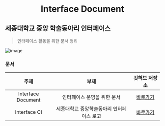 <h1 align="center">Interface Document</h1>

## 세종대학교 중앙 학술동아리 인터페이스
> 인터페이스 활동을 위한 문서 정리

![image](https://user-images.githubusercontent.com/35331397/54470608-22043380-47ee-11e9-9a82-b8867efc7b07.jpg)

### 문서
| 주제 | 부제 | 깃허브 저장소 |
|:---:|:---:|:---:|
| Interface Document | 인터페이스 운영을 위한 문서 | [바로가기](https://github.com/sejonginterface/Interface-Document) |
| Interface CI | 세종대학교 중앙학술동아리 인터페이스 로고 | [바로가기](https://github.com/sejonginterface/Interface-CI) |
